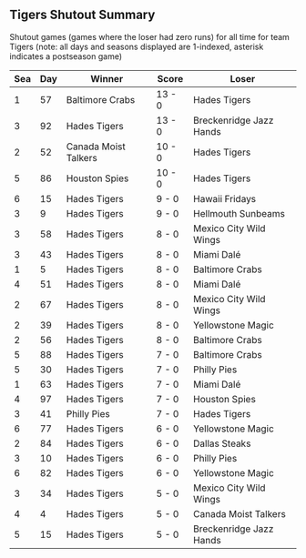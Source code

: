 ## Tigers Shutout Summary



Shutout games (games where the loser had zero runs) for all time for team Tigers (note: all days and seasons displayed are 1-indexed, asterisk indicates a postseason game)


| Sea | Day | Winner | Score | Loser | 
| ------ |------ |------ |------ |------ |
| 1 | 57 | Baltimore Crabs | 13 - 0 | Hades Tigers | 
| 3 | 92 | Hades Tigers | 13 - 0 | Breckenridge Jazz Hands | 
| 2 | 52 | Canada Moist Talkers | 10 - 0 | Hades Tigers | 
| 5 | 86 | Houston Spies | 10 - 0 | Hades Tigers | 
| 6 | 15 | Hades Tigers | 9 - 0 | Hawaii Fridays | 
| 3 | 9 | Hades Tigers | 9 - 0 | Hellmouth Sunbeams | 
| 3 | 58 | Hades Tigers | 8 - 0 | Mexico City Wild Wings | 
| 3 | 43 | Hades Tigers | 8 - 0 | Miami Dalé | 
| 1 | 5 | Hades Tigers | 8 - 0 | Baltimore Crabs | 
| 4 | 51 | Hades Tigers | 8 - 0 | Miami Dalé | 
| 2 | 67 | Hades Tigers | 8 - 0 | Mexico City Wild Wings | 
| 2 | 39 | Hades Tigers | 8 - 0 | Yellowstone Magic | 
| 2 | 56 | Hades Tigers | 8 - 0 | Baltimore Crabs | 
| 5 | 88 | Hades Tigers | 7 - 0 | Baltimore Crabs | 
| 5 | 30 | Hades Tigers | 7 - 0 | Philly Pies | 
| 1 | 63 | Hades Tigers | 7 - 0 | Miami Dalé | 
| 4 | 97 | Hades Tigers | 7 - 0 | Houston Spies | 
| 3 | 41 | Philly Pies | 7 - 0 | Hades Tigers | 
| 6 | 77 | Hades Tigers | 6 - 0 | Yellowstone Magic | 
| 2 | 84 | Hades Tigers | 6 - 0 | Dallas Steaks | 
| 3 | 10 | Hades Tigers | 6 - 0 | Philly Pies | 
| 6 | 82 | Hades Tigers | 6 - 0 | Yellowstone Magic | 
| 3 | 34 | Hades Tigers | 5 - 0 | Mexico City Wild Wings | 
| 4 | 4 | Hades Tigers | 5 - 0 | Canada Moist Talkers | 
| 5 | 15 | Hades Tigers | 5 - 0 | Breckenridge Jazz Hands | 


